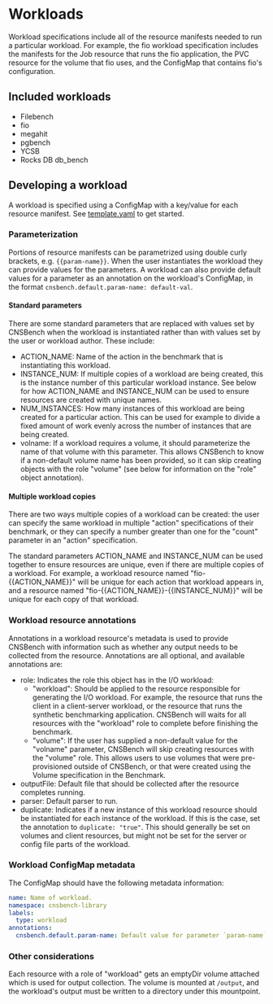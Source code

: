 # Workloads

Workload specifications include all of the resource manifests needed to run a
particular workload.  For example, the fio workload specification includes the
manifests for the Job resource that runs the fio application, the PVC resource
for the volume that fio uses, and the ConfigMap that contains fio's
configuration.

## Included workloads

* Filebench
* fio
* megahit
* pgbench
* YCSB
* Rocks DB db\_bench

## Developing a workload

A workload is specified using a ConfigMap with a key/value for each resource
manifest.  See [template.yaml](template.yaml) to get started.

### Parameterization

Portions of resource manifests can be parametrized using double curly brackets,
e.g. `{{param-name}}`.  When the user instantiates the workload they can
provide values for the parameters.  A workload can also provide default values
for a parameter as an annotation on the workload's ConfigMap, in the format
`cnsbench.default.param-name: default-val`.

#### Standard parameters

There are some standard parameters that are replaced with values set by CNSBench
when the workload is instantiated rather than with values set by the user or
workload author.  These include:
* ACTION\_NAME: Name of the action in the benchmark that is instantiating this
  workload.
* INSTANCE\_NUM: If multiple copies of a workload are being created, this is the
  instance number of this particular workload instance.  See below for how
  ACTION\_NAME and INSTANCE\_NUM can be used to ensure resources are created
  with unique names.
* NUM\_INSTANCES: How many instances of this workload are being created for a
  particular action.  This can be used for example to divide a fixed amount of
  work evenly across the number of instances that are being created.
* volname: If a workload requires a volume, it should parameterize the name of
  that volume with this parameter.  This allows CNSBench to know if a
  non-default volume name has been provided, so it can skip creating objects
  with the role "volume" (see below for information on the "role" object
  annotation).


#### Multiple workload copies

There are two ways multiple copies of a workload can be created: the user can
specify the same workload in multiple "action" specifications of their
benchmark, or they can specify a number greater than one for the "count"
parameter in an "action" specification.

The standard parameters ACTION\_NAME and INSTANCE\_NUM can be used together to
ensure resources are unique, even if there are multiple copies of a workload.
For example, a workload resource named "fio-{{ACTION\_NAME}}" will be unique for
each action that workload appears in, and a resource named
"fio-{{ACTION\_NAME}}-{{INSTANCE\_NUM}}" will be unique for each copy of that
workload.

### Workload resource annotations

Annotations in a workload resource's metadata is used to provide CNSBench with
information such as whether any output needs to be collected from the resource.
Annotations are all optional, and available annotations are:
* role: Indicates the role this object has in the I/O workload:
  * "workload": Should be applied to the resource responsible for generating the
    I/O workload.  For example, the resource that runs the client in a
    client-server workload, or the resource that runs the synthetic benchmarking
    application.  CNSBench will waits for all resources with the "workload" role
    to complete before finishing the benchmark.
  * "volume": If the user has supplied a non-default value for the "volname"
    parameter, CNSBench will skip creating resources with the "volume" role.
    This allows users to use volumes that were pre-provisioned outside of
    CNSBench, or that were created using the Volume specification in the
    Benchmark.
* outputFile: Default file that should be collected after the resource completes
  running.
* parser: Default parser to run.
* duplicate: Indicates if a new instance of this workload resource should be
  instantiated for each instance of the workload.  If this is the case, set the
  annotation to `duplicate: "true"`.  This should generally be set on volumes
  and client resources, but might not be set for the server or config file
  parts of the workload.

### Workload ConfigMap metadata

The ConfigMap should have the following metadata information:
```YAML
name: Name of workload.
namespace: cnsbench-library
labels:
  type: workload
annotations:
  cnsbench.default.param-name: Default value for parameter `param-name`.  Not required.
```

### Other considerations

Each resource with a role of "workload" gets an emptyDir volume attached which
is used for output collection.  The volume is mounted at `/output`, and the
workload's output must be written to a directory under this mountpoint.
